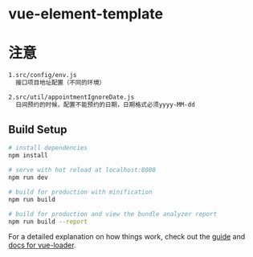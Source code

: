 # vue-element-template



# 注意
```bash
1.src/config/env.js
  接口项目地址配置（不同的环境）

2.src/util/appointmentIgnoreDate.js
  日间预约的时候，配置不能预约的日期，日期格式必须yyyy-MM-dd
```




## Build Setup

``` bash
# install dependencies
npm install

# serve with hot reload at localhost:8080
npm run dev

# build for production with minification
npm run build

# build for production and view the bundle analyzer report
npm run build --report
```

For a detailed explanation on how things work, check out the [guide](http://vuejs-templates.github.io/webpack/) and [docs for vue-loader](http://vuejs.github.io/vue-loader).

